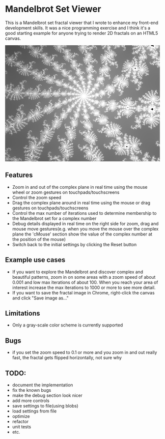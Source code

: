 # Mandelbrot Set Viewer

This is a Mandelbrot set fractal viewer that I wrote to enhance my front-end development skills. It was a nice programming exercise and I think it's a good starting example for anyone trying to render 2D fractals on an HTML5 canvas. 

![Image Example](https://github.com/underrated/mset/blob/master/example.png)

## Features
* Zoom in and out of the complex plane in real time using the mouse wheel or zoom gestures on touchpads/touchscreens
* Control the zoom speed
* Drag the complex plane around in real time using the mouse or drag gestures on touchpads/touchscreens
* Control the max number of iterations used to determine membership to the Mandelbrot set for a complex number
* Debug details displayed in real time on the right side for zoom, drag and mouse move gestures(e.g. when you move the mouse over the complex plane the 'cMouse' section show the value of the complex number at the position of the mouse)
* Switch back to the initial settings by clicking the Reset button

## Example use cases
* If you want to explore the Mandelbrot and discover complex and beautiful patterns, zoom in on some areas with a zoom speed of about 0.001 and low max iterations of about 100. When you reach your area of interest increase the max iterations to 1000 or more to see more detail.
* If you want to save the fractal image in Chrome, right-click the canvas and click "Save image as..."

## Limitations
* Only a gray-scale color scheme is currently supported 

## Bugs
* if you set the zoom speed to 0.1 or more and you zoom in and out really fast, the fractal gets flipped horizontally, not sure why

## TODO:
* document the implementation
* fix the known bugs
* make the debug section look nicer
* add more controls
* save settings to file(using blobs)
* load settings from file
* optimize
* refactor
* unit tests
* etc.